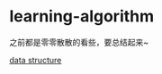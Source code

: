 # learning-algorithm
之前都是零零散散的看些，要总结起来~

[data structure](https://github.com/wangcongyi/test/blob/master/theory/data-structures.md)
